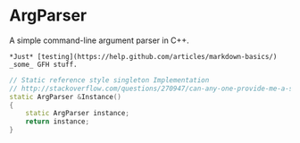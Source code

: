 ArgParser
=========

A simple command-line argument parser in C++.

```
*Just* [testing](https://help.github.com/articles/markdown-basics/) _some_ GFH stuff.
```

```c++
// Static reference style singleton Implementation
// http://stackoverflow.com/questions/270947/can-any-one-provide-me-a-sample-of-singleton-in-c/271104#271104
static ArgParser &Instance()
{
    static ArgParser instance;
    return instance;
}
```
